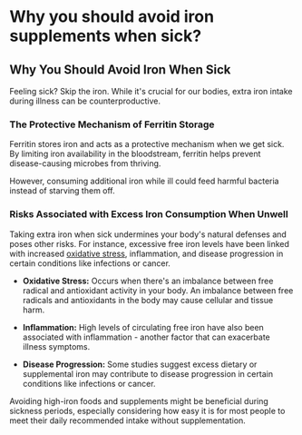 # Why you should avoid iron supplements when sick?

## **Why You Should Avoid Iron When Sick**

Feeling sick? Skip the iron. While it's crucial for our bodies, extra iron intake during illness can be counterproductive.

### **The Protective Mechanism of Ferritin Storage**

Ferritin stores iron and acts as a protective mechanism when we get sick. By limiting iron availability in the bloodstream, ferritin helps prevent disease-causing microbes from thriving.

However, consuming additional iron while ill could feed harmful bacteria instead of starving them off.

### **Risks Associated with Excess Iron Consumption When Unwell**

Taking extra iron when sick undermines your body's natural defenses and poses other risks. For instance, excessive free iron levels have been linked with increased [oxidative stress](https://www.drberg.com/blog/oxidative-stress-immune-system-and-viral-infection), inflammation, and disease progression in certain conditions like infections or cancer.

- **Oxidative Stress:** Occurs when there's an imbalance between free radical and antioxidant activity in your body. An imbalance between free radicals and antioxidants in the body may cause cellular and tissue harm.

- **Inflammation:** High levels of circulating free iron have also been associated with inflammation - another factor that can exacerbate illness symptoms.

- **Disease Progression:** Some studies suggest excess dietary or supplemental iron may contribute to disease progression in certain conditions like infections or cancer.

Avoiding high-iron foods and supplements might be beneficial during sickness periods, especially considering how easy it is for most people to meet their daily recommended intake without supplementation.